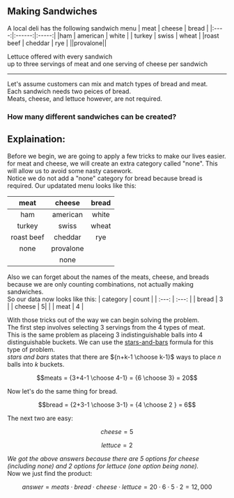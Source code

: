 ## Making Sandwiches
A local deli has the following sandwich menu
  | meat | cheese | bread | 
  |:----:|:------:|:-----:|
  |ham   | american | white |
  | turkey | swiss | wheat |
  |roast beef | cheddar | rye |
  ||provalone||
  
   Lettuce offered with every sandwich  
   up to three servings of meat and one serving of cheese per sandwich
   
   ---
Let's assume customers can mix and match types of bread and meat.  
Each sandwich needs two peices of bread.  
Meats, cheese, and lettuce however, are not required.
### How many different sandwiches can be created?
## Explaination:
Before we begin, we are going to apply a few tricks to make our lives easier.  
for meat and cheese, we will create an extra category called "none".
This will allow us to avoid some nasty casework.  
Notice we do not add a "none" category for bread because bread is required.
Our updatated menu looks like this:  

| meat | cheese | bread | 
  |:----:|:------:|:-----:|
  |ham   | american | white |
  | turkey | swiss | wheat |
  |roast beef | cheddar  | rye |
  |none|provalone||
  ||none||
  
Also we can forget about the names of the meats, cheese, and breads because we are only counting combinations, not actually making sandwiches.  
So our data now looks like this:
| category | count |
| :---: | :---: |
| bread | 3 |
| cheese | 5|  |
| meat | 4 |

With those tricks out of the way we can begin solving the problem.  
The first step involves selecting $3$ servings from the $4$ types of meat.  
This is the same problem as placeing $3$ indistinguishable balls into $4$ distinguishable buckets.
We can use the [stars-and-bars](https://brilliant.org/wiki/integer-equations-star-and-bars/) formula for this type of problem.  
*stars and bars* states that there are ${n+k-1 \choose k-1}$ ways to place $n$ balls into $k$ buckets.    
```math
meats = {3+4-1 \choose 4-1} = {6 \choose 3} = 20
```
Now let's do the same thing for bread.  
```math
bread = {2+3-1 \choose 3-1} = {4 \choose 2 } = 6
```
The next two are easy:
```math
cheese = 5
```
```math
lettuce = 2
```
*We got the above answers because there are 5 options for cheese (including none) and 2 options for lettuce (one option being none).*  
Now we just find the product:
```math
answer = meats \cdot bread \cdot cheese \cdot lettuce = 20 \cdot 6 \cdot 5 \cdot 2 = 12,000
```

